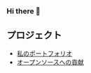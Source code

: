 ### Hi there 👋

## プロジェクト
- [私のポートフォリオ](https://github.com/Yoshiki0418/portfolio)
- [オープンソースへの貢献](https://github.com/Yoshiki0418/open-source)
<!--
**Yoshiki0418/Yoshiki0418** is a ✨ _special_ ✨ repository because its `README.md` (this file) appears on your GitHub profile.

Here are some ideas to get you started:

- 🔭 I’m currently working on ...
- 🌱 I’m currently learning ...
- 👯 I’m looking to collaborate on ...
- 🤔 I’m looking for help with ...
- 💬 Ask me about ...
- 📫 How to reach me: ...
- 😄 Pronouns: ...
- ⚡ Fun fact: ...
-->

